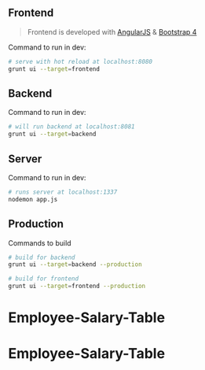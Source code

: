 ## Frontend
> Frontend is developed with [AngularJS](https://angularjs.org/) & [Bootstrap 4](https://getbootstrap.com/)

Command to run in dev:
``` bash
# serve with hot reload at localhost:8080
grunt ui --target=frontend
```

## Backend
Command to run in dev:
``` bash
# will run backend at localhost:8081
grunt ui --target=backend
```

## Server
Command to run in dev:
``` bash
# runs server at localhost:1337
nodemon app.js
```

## Production
Commands to build 
``` bash
# build for backend
grunt ui --target=backend --production

# build for frontend
grunt ui --target=frontend --production
```
# Employee-Salary-Table
# Employee-Salary-Table
